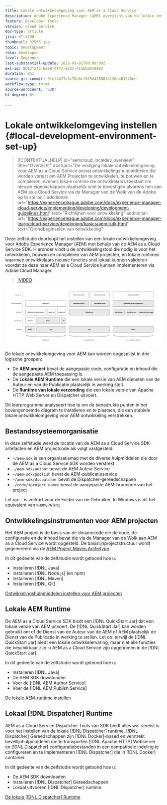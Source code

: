 ```yaml
---
title: Lokale ontwikkelomgeving voor AEM as a Cloud Service
description: Adobe Experience Manager (AEM) overzicht van de lokale ontwikkelomgeving.
feature: Developer Tools
version: Cloud Service
doc-type: article
jira: KT-3290
thumbnail: 32565.jpg
topic: Development
role: Developer
level: Beginner
last-substantial-update: 2022-09-01T00:00:00Z
exl-id: 8b12f34c-be98-4f47-853c-411bb601990c
duration: 851
source-git-commit: 9fef4b77a2c70c8cf525d42686f4120e481945ee
workflow-type: tm+mt
source-wordcount: '530'
ht-degree: 0%

---
```


# Lokale ontwikkelomgeving instellen {#local-development-environment-set-up}

>[!CONTEXTUALHELP]
>id="aemcloud_localdev_overview"
>title="Overzicht"
>abstract="De vestiging lokale ontwikkelomgeving voor AEM as a Cloud Service omvat ontwikkelingshulpmiddelen die worden vereist om AEM Projecten te ontwikkelen, te bouwen en te compileren, evenals lokale runtime die ontwikkelaars toestaat om nieuwe eigenschappen plaatselijk snel te bevestigen alvorens hen aan AEM as a Cloud Service via de Manager van de Wolk van de Adobe op te stellen."
>additional-url="https://experienceleague.adobe.com/docs/experience-manager-cloud-service/implementing/developing/development-guidelines.html" text="Richtlijnen voor ontwikkeling"
>additional-url="https://experienceleague.adobe.com/docs/experience-manager-learn/cloud-service/developing/basics/aem-sdk.html" text="Grondbeginselen van ontwikkeling"

Deze zelfstudie doorloopt het instellen van een lokale ontwikkelomgeving voor Adobe Experience Manager (AEM) met behulp van de AEM as a Cloud Service SDK. Hieronder vindt u de ontwikkelingstool die nodig is voor het ontwikkelen, bouwen en compileren van AEM projecten, en lokale runtimes waarmee ontwikkelaars nieuwe functies snel lokaal kunnen valideren voordat ze deze naar AEM as a Cloud Service kunnen implementeren via Adobe Cloud Manager.

>[!VIDEO](https://video.tv.adobe.com/v/32565?quality=12&learn=on)

![AEM as a Cloud Service Local Development Environment Technology Stack](./assets/overview/aem-sdk-technology-stack.png)

De lokale ontwikkelomgeving voor AEM kan worden opgesplitst in drie logische groepen:

+ De __AEM project__ bevat de aangepaste code, configuratie en inhoud die de aangepaste AEM toepassing is.
+ De __Lokale AEM Runtime__ die een lokale versie van AEM diensten van de Auteur en van de Publicatie plaatselijk in werking stelt.
+ De __Runtime van lokale verzending__ die een lokale versie van Apache HTTP Web Server en Dispatcher uitvoert.

Dit leerprogramma analyseert hoe te om de benadrukte punten in het bovengenoemde diagram te installeren en te plaatsen, die een stabiele lokale ontwikkelomgeving voor AEM ontwikkeling verstrekken.

## Bestandssysteemorganisatie

In deze zelfstudie werd de locatie van de AEM as a Cloud Service SDK-artefacten en AEM projectcode als volgt vastgesteld:

+ `~/aem-sdk` is een organisatiemap met de diverse hulpmiddelen die door de AEM as a Cloud Service SDK worden verstrekt
+ `~/aem-sdk/author` bevat de AEM Auteur Service
+ `~/aem-sdk/publish` bevat de AEM-publicatieservice
+ `~/aem-sdk/dispatcher` bevat de Dispatcher-gereedschappen
+ `~/code/<project name>` bevat de aangepaste AEM-broncode van het project

Let op: `~` is verkort voor de Folder van de Gebruiker. In Windows is dit het equivalent van `%HOMEPATH%`;

## Ontwikkelingsinstrumenten voor AEM projecten

Het AEM project is de basis van de douanecode die de code, de configuratie en de inhoud bevat die via de Manager van de Wolk aan AEM as a Cloud Service wordt opgesteld. De basislijnprojectstructuur wordt gegenereerd via de [AEM Project Maven Archetype](https://github.com/adobe/aem-project-archetype).

In dit gedeelte van de zelfstudie wordt getoond hoe u:

+ Installeren [!DNL Java]
+ Installeren [!DNL Node.js] (en npm)
+ Installeren [!DNL Maven]
+ Installeren [!DNL Git]

[Ontwikkelingshulpmiddelen instellen voor AEM projecten](./development-tools.md)

## Lokale AEM Runtime

De AEM as a Cloud Service SDK biedt een [!DNL QuickStart Jar] dat een lokale versie van AEM uitvoert. De [!DNL QuickStart Jar] kan worden gebruikt om of de Dienst van de Auteur van de AEM of AEM plaatselijk de Dienst van de Publicatie in werking te stellen. Let op: terwijl de [!DNL QuickStart Jar] biedt een lokale ontwikkelervaring, maar niet alle functies die beschikbaar zijn in AEM as a Cloud Service zijn opgenomen in de [!DNL QuickStart Jar].

In dit gedeelte van de zelfstudie wordt getoond hoe u:

+ Installeren [!DNL Java]
+ De AEM SDK downloaden
+ Voer de [!DNL AEM Author Service]
+ Voer de [!DNL AEM Publish Service]

[De lokale AEM-runtime instellen](./aem-runtime.md)

## Lokaal [!DNL Dispatcher] Runtime

AEM as a Cloud Service Dispatcher Tools van SDK biedt alles wat vereist is voor het instellen van de lokale [!DNL Dispatcher] runtime. [!DNL Dispatcher] Gereedschappen zijn [!DNL Docker]-based en verstrekt bevellijnhulpmiddelen om te transporten [!DNL Apache HTTP] Webserver en [!DNL Dispatcher] configuratiebestanden in een compatibele indeling te configureren en te implementeren [!DNL Dispatcher] die in [!DNL Docker] container.

In dit gedeelte van de zelfstudie wordt getoond hoe u:

+ De AEM SDK downloaden
+ Installeren [!DNL Dispatcher] Gereedschappen
+ Lokaal uitvoeren [!DNL Dispatcher] runtime

[De lokale [!DNL Dispatcher] Runtime](./dispatcher-tools.md)
